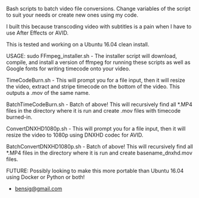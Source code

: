 Bash scripts to batch video file conversions. Change variables of the script to suit your needs or create new ones using my code.

I built this because transcoding video with subtitles is a pain when I have to use After Effects or AVID.

This is tested and working on a Ubuntu 16.04 clean install. 

USAGE:
sudo FFmpeg_installer.sh - The installer script will download, compile, and install a version of ffmpeg for running these scripts as well as Google fonts for writing timecode onto your video.

TimeCodeBurn.sh - This will prompt you for a file input, then it will resize the video, extract and stripe timecode on the bottom of the video. This outputs a .mov of the same name.

BatchTimeCodeBurn.sh - Batch of above! This will recursively find all *.MP4 files in the directory where it is run and create .mov files with timecode burned-in.

ConvertDNXHD1080p.sh - This will prompt you for a file input, then it will resize the video to 1080p using DNXHD codec for AVID.

BatchConvertDNXHD1080p.sh - Batch of above! This will recursively find all *.MP4 files in the directory where it is run and create basename_dnxhd.mov files.

FUTURE: Possibly looking to make this more portable than Ubuntu 16.04 using Docker or Python or both! 

- bensig@gmail.com

